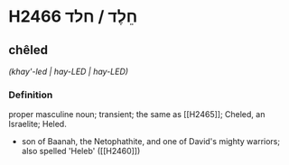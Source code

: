 # H2466 חֵלֶד / חלד

## chêled

_(khay'-led | hay-LED | hay-LED)_

### Definition

proper masculine noun; transient; the same as [[H2465]]; Cheled, an Israelite; Heled.

- son of Baanah, the Netophathite, and one of David's mighty warriors; also spelled 'Heleb' ([[H2460]])
